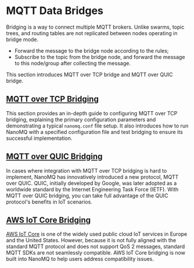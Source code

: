 # MQTT Data Bridges

Bridging is a way to connect multiple MQTT brokers. Unlike swarms, topic trees, and routing tables are not replicated between nodes operating in bridge mode.

- Forward the message to the bridge node according to the rules;
- Subscribe to the topic from the bridge node, and forward the message to this node/group after collecting the message.

This section introduces MQTT over TCP bridge and MQTT over QUIC bridge. 

## [MQTT over TCP Bridging](./tcp-bridge.md)

This section provides an in-depth guide to configuring MQTT over TCP bridging, explaining the primary configuration parameters and demonstrating a typical `nanomq.conf` file setup. It also introduces how to run NanoMQ with a specified configuration file and test bridging to ensure its successful implementation.

## [MQTT over QUIC Bridging](./quic-bridge.md)

In cases where integration with MQTT over TCP bridging is hard to implement, NanoMQ has innovatively introduced a new protocol, MQTT over QUIC. QUIC, initially developed by Google, was later adopted as a worldwide standard by the Internet Engineering Task Force (IETF). With MQTT over QUIC bridging, you can take full advantage of the QUIC protocol's benefits in IoT scenarios. 

## [AWS IoT Core Bridging](./aws-iot-core-bridge.md)

[AWS IoT Core](https://docs.aws.amazon.com/zh_cn/iot/latest/developerguide/protocols.html) is one of the widely used public cloud IoT services in Europe and the United States.  However, because it is not fully aligned with the standard MQTT protocol and does not support QoS 2 messages, standard MQTT SDKs are not seamlessly compatible. AWS IoT Core bridging is now built into NanoMQ to help users address compatibility issues. 